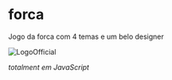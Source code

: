 # forca
Jogo da forca com 4 temas e um belo designer


![LogoOfficial](https://github.com/t-heu/forca/blob/master/Screenshot_20190425-092225.png)

_totalment em JavaScript_
